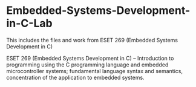 # Embedded-Systems-Development-in-C-Lab
This includes the files and work from ESET 269 (Embedded Systems Development in C)


ESET 269 (Embedded Systems Development in C) – Introduction to programming using the C programming language and embedded microcontroller systems; fundamental language syntax and semantics, concentration of the application to embedded systems.
